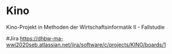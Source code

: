 # Kino
Kino-Projekt in Methoden der Wirtschaftsinformatik II - Fallstudie

#Jira
https://dhbw-ma-wwi2020seb.atlassian.net/jira/software/c/projects/KINO/boards/1
